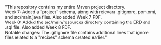 "This repository contains my entire Maven project directory.  
Week 7: Added a "project" schema, along with relevant .gitignore, pom.xml, and src/main/java files. Also added Week 7 PDF.  
Week 8: Added the src/main/resources directory containing the ERD and .sql file. Also added Week 8 PDF.  
Notable changes: The .gitignore file contains additional lines that ignore files related to a "recipes" schema created earlier."
